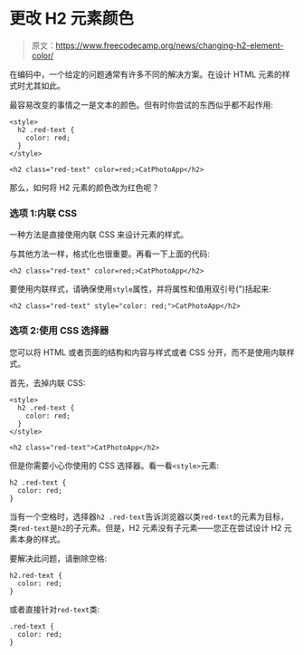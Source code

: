 # 更改 H2 元素颜色

> 原文：<https://www.freecodecamp.org/news/changing-h2-element-color/>

在编码中，一个给定的问题通常有许多不同的解决方案。在设计 HTML 元素的样式时尤其如此。

最容易改变的事情之一是文本的颜色。但有时你尝试的东西似乎都不起作用:

```
<style>
  h2 .red-text {
    color: red;
  }
</style>

<h2 class="red-text" color=red;>CatPhotoApp</h2>
```

那么，如何将 H2 元素的颜色改为红色呢？

### 选项 1:内联 CSS

一种方法是直接使用内联 CSS 来设计元素的样式。

与其他方法一样，格式化也很重要。再看一下上面的代码:

```
<h2 class="red-text" color=red;>CatPhotoApp</h2>
```

要使用内联样式，请确保使用`style`属性，并将属性和值用双引号(")括起来:

```
<h2 class="red-text" style="color: red;">CatPhotoApp</h2>
```

### 选项 2:使用 CSS 选择器

您可以将 HTML 或者页面的结构和内容与样式或者 CSS 分开，而不是使用内联样式。

首先，去掉内联 CSS:

```
<style>
  h2 .red-text {
    color: red;
  }
</style>

<h2 class="red-text">CatPhotoApp</h2>
```

但是你需要小心你使用的 CSS 选择器。看一看`<style>`元素:

```
h2 .red-text {
  color: red;
}
```

当有一个空格时，选择器`h2 .red-text`告诉浏览器以类`red-text`的元素为目标，类`red-text`是`h2`的子元素。但是，H2 元素没有子元素——您正在尝试设计 H2 元素本身的样式。

要解决此问题，请删除空格:

```
h2.red-text {
  color: red;
}
```

或者直接针对`red-text`类:

```
.red-text {
  color: red;
}
```